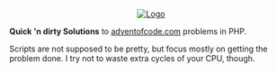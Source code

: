 <p align="center">
    <a href="https://php.net">
        <img src="https://www.php.net/images/logos/new-php-logo.png" alt="Logo">
    </a>
</p>


**Quick 'n dirty Solutions** to <a href="https://adventofcode.com">adventofcode.com</a> problems in PHP.

Scripts are not supposed to be pretty, but focus mostly on getting the problem done. I try not to waste extra cycles of your CPU, though.
